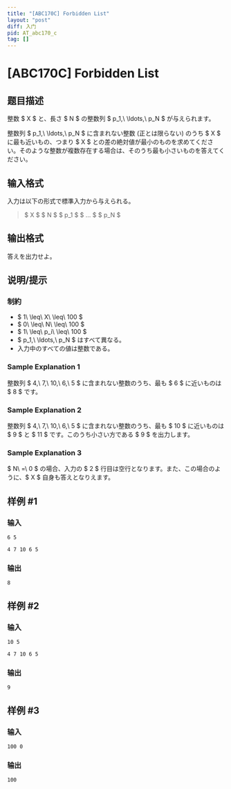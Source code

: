 ```yaml
---
title: "[ABC170C] Forbidden List"
layout: "post"
diff: 入门
pid: AT_abc170_c
tag: []
---
```


# [ABC170C] Forbidden List

## 题目描述

[problemUrl]: https://atcoder.jp/contests/abc170/tasks/abc170_c

整数 $ X $ と、長さ $ N $ の整数列 $ p_1,\ \ldots,\ p_N $ が与えられます。

整数列 $ p_1,\ \ldots,\ p_N $ に含まれない整数 (正とは限らない) のうち $ X $ に最も近いもの、つまり $ X $ との差の絶対値が最小のものを求めてください。そのような整数が複数存在する場合は、そのうち最も小さいものを答えてください。

## 输入格式

入力は以下の形式で標準入力から与えられる。

> $ X $ $ N $ $ p_1 $ $ ... $ $ p_N $

## 输出格式

答えを出力せよ。

## 说明/提示

### 制約

- $ 1\ \leq\ X\ \leq\ 100 $
- $ 0\ \leq\ N\ \leq\ 100 $
- $ 1\ \leq\ p_i\ \leq\ 100 $
- $ p_1,\ \ldots,\ p_N $ はすべて異なる。
- 入力中のすべての値は整数である。

### Sample Explanation 1

整数列 $ 4,\ 7,\ 10,\ 6,\ 5 $ に含まれない整数のうち、最も $ 6 $ に近いものは $ 8 $ です。

### Sample Explanation 2

整数列 $ 4,\ 7,\ 10,\ 6,\ 5 $ に含まれない整数のうち、最も $ 10 $ に近いものは $ 9 $ と $ 11 $ です。このうち小さい方である $ 9 $ を出力します。

### Sample Explanation 3

$ N\ =\ 0 $ の場合、入力の $ 2 $ 行目は空行となります。また、この場合のように、$ X $ 自身も答えとなりえます。

## 样例 #1

### 输入

```
6 5
4 7 10 6 5
```

### 输出

```
8
```

## 样例 #2

### 输入

```
10 5
4 7 10 6 5
```

### 输出

```
9
```

## 样例 #3

### 输入

```
100 0
```

### 输出

```
100
```

